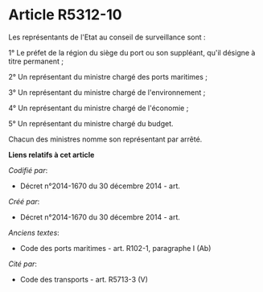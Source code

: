 # Article R5312-10

Les représentants de l'Etat au conseil de surveillance sont :

1° Le préfet de la région du siège du port ou son suppléant, qu'il désigne à titre permanent ;

2° Un représentant du ministre chargé des ports maritimes ;

3° Un représentant du ministre chargé de l'environnement ;

4° Un représentant du ministre chargé de l'économie ;

5° Un représentant du ministre chargé du budget.

Chacun des ministres nomme son représentant par arrêté.

**Liens relatifs à cet article**

_Codifié par_:

  - Décret n°2014-1670 du 30 décembre 2014 - art.

_Créé par_:

  - Décret n°2014-1670 du 30 décembre 2014 - art.

_Anciens textes_:

  - Code des ports maritimes - art. R102-1,  paragraphe I (Ab)

_Cité par_:

  - Code des transports - art. R5713-3 (V)
